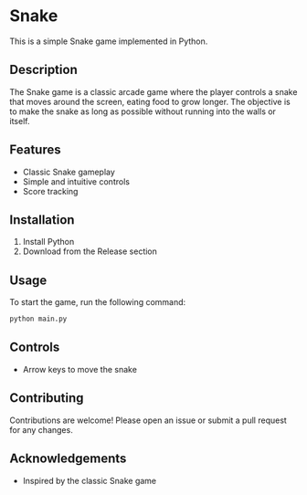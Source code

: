 # Snake

This is a simple Snake game implemented in Python.

## Description

The Snake game is a classic arcade game where the player controls a snake that moves around the screen, eating food to grow longer. The objective is to make the snake as long as possible without running into the walls or itself.

## Features

- Classic Snake gameplay
- Simple and intuitive controls
- Score tracking

## Installation

1. Install Python
2. Download from the Release section

## Usage

To start the game, run the following command:
```sh
python main.py
```

## Controls

- Arrow keys to move the snake


## Contributing

Contributions are welcome! Please open an issue or submit a pull request for any changes.

## Acknowledgements

- Inspired by the classic Snake game

